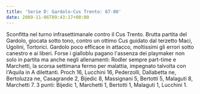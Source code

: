 ```yaml
---
title: 'Serie D: Gardolo-Cus Trento: 67-80'
date: 2009-11-06T09:43:17+00:00
---
```

Sconfitta nel turno infrasettimanale contro il Cus Trento. Brutta partita del Gardolo, giocata sotto tono, contro un ottimo Cus guidato dal terzetto Maci, Ugolini, Tortorici. Gardolo poco efficace in attacco, moltissimi gli errori sotto canestro e ai liberi. Forse i gialloblu pagano l'assenza dei playmaker non solo in partita ma anche negli allenamenti: Rodler sempre part-time e Marchetti, la scorsa settimana fermo per malattia, impegnato talvolta con l'Aquila in A dilettanti. Proch 16, Lucchini 16, Pederzolli, Dallabetta ne, Bertoluzza ne, Casagrande 2, Bijedic 8, Massignani 5, Bertotti 5, Malaguti 8, Marchetti 7. 3 punti: Bijedic 1, Marchetti 1, Bertotti 1, Malaguti 1, Lucchini 1.